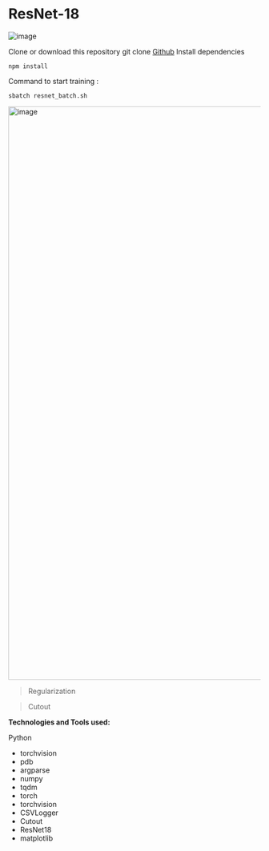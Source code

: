 # ResNet-18

![image](https://user-images.githubusercontent.com/16959405/159883254-bbca137f-1315-410a-a859-c10e07e00bf8.png)





Clone or download this repository
git clone [Github](https://github.com/rheyavlan/random)
Install dependencies
```
npm install
```

Command to start training : 
```
sbatch resnet_batch.sh
```

<img width="1146" alt="image" src="https://user-images.githubusercontent.com/16959405/159809545-aa2712cc-b818-41dd-bff4-fbe04fd46b41.png">


> Regularization

> Cutout









**Technologies and Tools used:**

Python
- torchvision
- pdb
- argparse
- numpy 
- tqdm
- torch
- torchvision 
- CSVLogger
- Cutout
- ResNet18
- matplotlib
